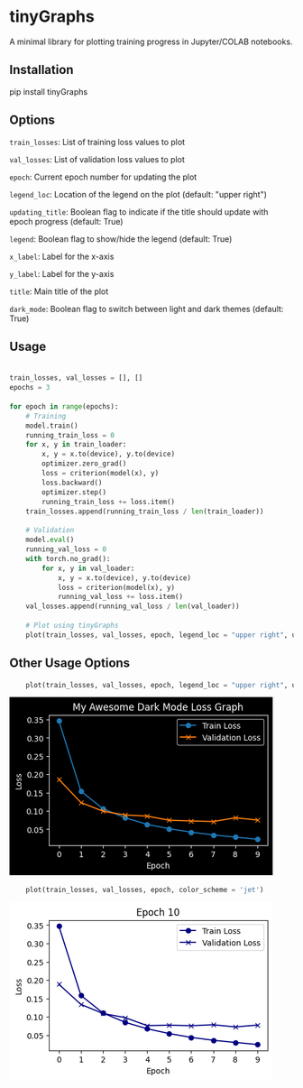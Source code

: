 # tinyGraphs

A minimal library for plotting training progress in Jupyter/COLAB notebooks.

## Installation

pip install tinyGraphs

## Options

`train_losses`: 
List of training loss values to plot

`val_losses`: 
List of validation loss values to plot

`epoch`: 
Current epoch number for updating the plot

`legend_loc`: 
Location of the legend on the plot (default: "upper right")

`updating_title`: 
Boolean flag to indicate if the title should update with epoch progress (default: True)

`legend`: 
Boolean flag to show/hide the legend (default: True)

`x_label`: 
Label for the x-axis

`y_label`: 
Label for the y-axis

`title`: 
Main title of the plot

`dark_mode`: 
Boolean flag to switch between light and dark themes (default: True)

## Usage

```python

train_losses, val_losses = [], []
epochs = 3

for epoch in range(epochs):
    # Training
    model.train()
    running_train_loss = 0
    for x, y in train_loader:
        x, y = x.to(device), y.to(device)
        optimizer.zero_grad()
        loss = criterion(model(x), y)
        loss.backward()
        optimizer.step()
        running_train_loss += loss.item()
    train_losses.append(running_train_loss / len(train_loader))

    # Validation
    model.eval()
    running_val_loss = 0
    with torch.no_grad():
        for x, y in val_loader:
            x, y = x.to(device), y.to(device)
            loss = criterion(model(x), y)
            running_val_loss += loss.item()
    val_losses.append(running_val_loss / len(val_loader))

    # Plot using tinyGraphs
    plot(train_losses, val_losses, epoch, legend_loc = "upper right", updating_title = False, legend = True, x_label = "x title", y_label = "y title", title = "title", dark_mode = False)

```
## Other Usage Options

```python
    plot(train_losses, val_losses, epoch, legend_loc = "upper right", updating_title = False, legend = True, x_label = "Epoch", y_label = "Loss", title = "Loss Graph", dark_mode = True)
```
![Dark Mode is Awesome!](tinygraphs/images/Dark_Mode_Loss_Graph.png)

```python
    plot(train_losses, val_losses, epoch, color_scheme = 'jet')
```
![Beautiful Loss Graph With Barely Any Code!](tinygraphs/images/Minimal_Loss_Graph.png)